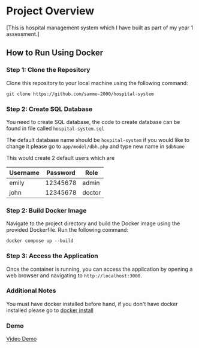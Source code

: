 # Project Overview

\[This is hospital management system which I have built as part of my year 1 assessment.\]

## How to Run Using Docker

### Step 1: Clone the Repository

Clone this repository to your local machine using the following command:

    git clone https://github.com/sammo-2000/hospital-system

### Step 2: Create SQL Database

You need to create SQL database, the code to create database can be found in file called `hospital-system.sql`

The default database name should be `hospital-system` if you would like to change it please go to `app/model/dbh.php` and type new name in `$dbName`

This would create 2 default users which are

| Username | Password | Role   |
| -------- | -------- | ------ |
| emily    | 12345678 | admin  |
| john     | 12345678 | doctor |

### Step 2: Build Docker Image

Navigate to the project directory and build the Docker image using the provided Dockerfile. Run the following command:

    docker compose up --build

### Step 3: Access the Application

Once the container is running, you can access the application by opening a web browser and navigating to `http://localhost:3000`.

### Additional Notes

You must have docker installed before hand, if you don't have docker installed please go to [docker install](https://docs.docker.com/engine/install/)

### Demo

[Video Demo](https://www.youtube.com/watch?v=EGxn3xDLnvc)

